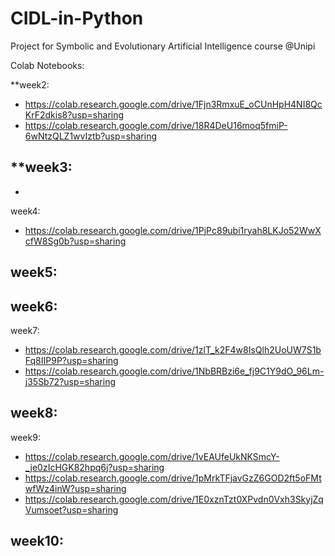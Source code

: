 # CIDL-in-Python
Project for Symbolic and Evolutionary Artificial Intelligence course @Unipi 

Colab Notebooks:

**week2:
- https://colab.research.google.com/drive/1Fjn3RmxuE_oCUnHpH4NI8QcKrF2dkis8?usp=sharing
- https://colab.research.google.com/drive/18R4DeU16moq5fmiP-6wNtzQLZ1wvIztb?usp=sharing
  
**week3:
-
-

week4:

- https://colab.research.google.com/drive/1PjPc89ubi1ryah8LKJo52WwXcfW8Sg0b?usp=sharing
  
week5:
-

week6:
- 

week7:
- https://colab.research.google.com/drive/1zlT_k2F4w8IsQlh2UoUW7S1bFq8IIP9P?usp=sharing
- https://colab.research.google.com/drive/1NbBRBzi6e_fj9C1Y9dO_96Lm-j35Sb72?usp=sharing
  
week8:
-

week9:
- https://colab.research.google.com/drive/1vEAUfeUkNKSmcY-_je0zIcHGK82hpq6j?usp=sharing
- https://colab.research.google.com/drive/1pMrkTFjavGzZ6GOD2ft5oFMtwfWz4inW?usp=sharing
- https://colab.research.google.com/drive/1E0xznTzt0XPvdn0Vxh3SkyjZqVumsoet?usp=sharing
  
week10:
-
